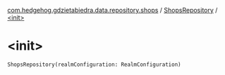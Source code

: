 [com.hedgehog.gdzietabiedra.data.repository.shops](../index.md) / [ShopsRepository](index.md) / [&lt;init&gt;](./-init-.md)

# &lt;init&gt;

`ShopsRepository(realmConfiguration: RealmConfiguration)`